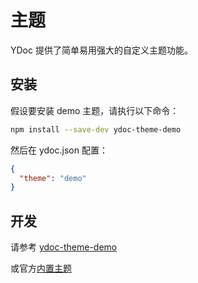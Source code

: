 # 主题
YDoc 提供了简单易用强大的自定义主题功能。

## 安装

假设要安装 demo 主题，请执行以下命令：
```bash
npm install --save-dev ydoc-theme-demo
```

然后在 ydoc.json 配置：

```json
{
  "theme": "demo"
}
```

## 开发

请参考 [ydoc-theme-demo](https://github.com/YMFE/ydoc-theme-demo)

或官方[内置主题](https://github.com/YMFE/ydoc/tree/master/theme)
